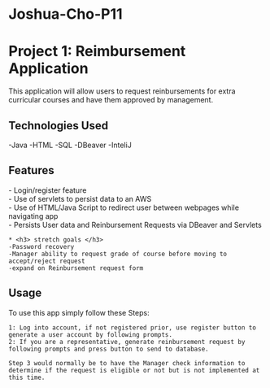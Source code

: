 # Joshua-Cho-P11
<h1>Project 1: Reimbursement Application </h1>
This application will allow users to request reinbursements for extra curricular courses and have them approved by management.

<h2> Technologies Used </h2>
  -Java
  -HTML
  -SQL
  -DBeaver
  -InteliJ
  
<h2> Features </h2>
    - Login/register feature <br/>
    - Use of servlets to persist data to an AWS<br/>
    - Use of HTML/Java Script to redirect user between webpages while navigating app<br/>
    - Persists User data and Reinbursement Requests via DBeaver and Servlets
    
    * <h3> stretch goals </h3>
    -Password recovery
    -Manager ability to request grade of course before moving to accept/reject request
    -expand on Reinbursement request form
    
   <h2> Usage </h2>
    To use this app simply follow these Steps:
    
    1: Log into account, if not registered prior, use register button to generate a user account by following prompts.
    2: If you are a representative, generate reinbursement request by following prompts and press button to send to database.
    
    Step 3 would normally be to have the Manager check information to determine if the request is eligible or not but is not implemented at this time.
